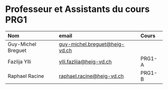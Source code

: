# Professeur et Assistants du cours PRG1

| Nom                | email                         | Cours  |
|:-------------------|:------------------------------|:-------|
| Guy-Michel Breguet | guy-michel.breguet@heig-vd.ch |        |
| Fazlija Ylli       | ylli.fazlija@heig-vd.ch       | PRG1-A |
| Raphael Racine     | raphael.racine@heig-vd.ch     | PRG1-B | 
